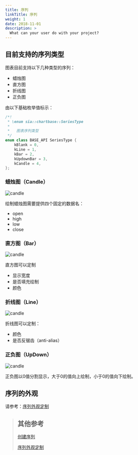 ```yaml
---
title: 序列
linkTitle: 序列
weight: 1
date: 2018-11-01
description: >
  What can your user do with your project?
---
```



## 目前支持的序列类型

图表目前支持以下几种类型的序列：
- 蜡烛图
- 直方图
- 折线图
- 正负图

由以下基础枚举值标示：
```cpp
/*!
 * \enum sia::chartbase::SeriesType
 *
 *   图表序列类型
 */
enum class BASE_API SeriesType {
    kBlank = 0,
    kLine = 1,
    kBar = 2,
    kUpdownBar = 3,
    kCandle = 4,
};
```

### 蜡烛图（Candle）

![candle](../../img/candle.jpg)

绘制蜡烛图需要提供四个固定的数据名：
- open
- high
- low
- close
  
### 直方图（Bar）

![candle](../../img/bar.jpg)

直方图可以定制
- 显示宽度
- 是否填充绘制
- 颜色

### 折线图（Line）
![candle](../../img/line.jpg)

折线图可以定制：
- 颜色
- 是否反锯齿（anti-alias）

### 正负图（UpDown）
![candle](../../img/updown.jpg)

正负图以0值分割显示，大于0的值向上绘制，小于0的值向下绘制。


## 序列的外观

请参考：[序列外观定制](style-series.html)


> ## 其他参考
> [创建序列](panel-series.html#添加序列)
>
> [序列外观定制](style-series.html)
